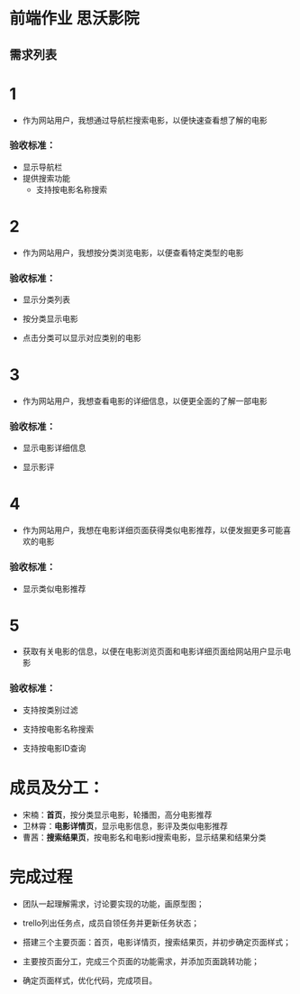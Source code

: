 # 前端作业 思沃影院
## 需求列表
# 1
- 作为网站用户，我想通过导航栏搜索电影，以便快速查看想了解的电影

### 验收标准：
- 显示导航栏
- 提供搜索功能
  - 支持按电影名称搜索
# 2
- 作为网站用户，我想按分类浏览电影，以便查看特定类型的电影

### 验收标准：
- 显示分类列表

- 按分类显示电影

- 点击分类可以显示对应类别的电影

# 3
- 作为网站用户，我想查看电影的详细信息，以便更全面的了解一部电影

### 验收标准：
- 显示电影详细信息

- 显示影评

# 4
- 作为网站用户，我想在电影详细页面获得类似电影推荐，以便发掘更多可能喜欢的电影

### 验收标准：
- 显示类似电影推荐

# 5
- 获取有关电影的信息，以便在电影浏览页面和电影详细页面给网站用户显示电影

### 验收标准：

- 支持按类别过滤

- 支持按电影名称搜索

- 支持按电影ID查询

# 成员及分工：

- 宋楠：**首页**，按分类显示电影，轮播图，高分电影推荐
- 卫林霄：**电影详情页**，显示电影信息，影评及类似电影推荐
- 曹茜：**搜索结果页**，按电影名和电影id搜索电影，显示结果和结果分类

# 完成过程

- 团队一起理解需求，讨论要实现的功能，画原型图；

- trello列出任务点，成员自领任务并更新任务状态；

- 搭建三个主要页面：首页，电影详情页，搜索结果页，并初步确定页面样式；

- 主要按页面分工，完成三个页面的功能需求，并添加页面跳转功能；

- 确定页面样式，优化代码，完成项目。
